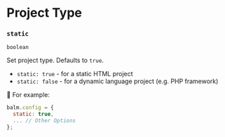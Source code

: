# Project Type

### `static`

`boolean`

Set project type. Defaults to `true`.

- `static: true` - for a static HTML project
- `static: false` - for a dynamic language project (e.g. PHP framework)

🌰 For example:

```js
balm.config = {
  static: true,
  ... // Other Options
};
```
